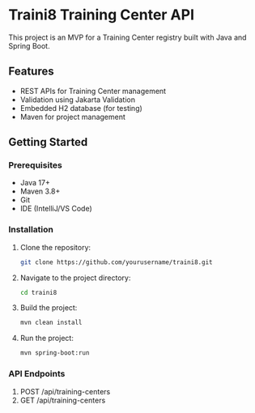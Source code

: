 # Traini8 Training Center API

This project is an MVP for a Training Center registry built with Java and Spring Boot.

## Features
- REST APIs for Training Center management
- Validation using Jakarta Validation
- Embedded H2 database (for testing)
- Maven for project management

## Getting Started

### Prerequisites
- Java 17+
- Maven 3.8+
- Git
- IDE (IntelliJ/VS Code)

### Installation
1. Clone the repository:
   ```bash
   git clone https://github.com/yourusername/traini8.git

2. Navigate to the project directory:
   ```bash
   cd traini8

3. Build the project:
   ```bash
   mvn clean install

4. Run the project:
   ```bash
   mvn spring-boot:run

### API Endpoints
1. POST /api/training-centers
2. GET /api/training-centers